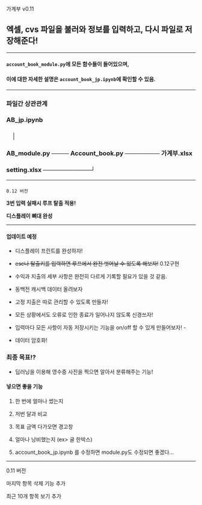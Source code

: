 가계부 v0.11

## 엑셀, cvs 파일을 불러와 정보를 입력하고, 다시 파일로 저장해준다!

---

#### `account_book_module.py`에 모든 함수들이 들어있으며,
#### 이에 대한 자세한 설명은 `account_book_jp.ipynb`에 확인할 수 있음.

---

### 파일간 상관관계


### AB_jp.ipynb
### &nbsp;&nbsp;&nbsp; │
### AB_module.py ──── Account_book.py  ──────── 가계부.xlsx
### setting.xlsx ───────────┘


---

#### 


`0.12 버전`

**3번 입력 실패시 루프 탈출 적용!**

**디스플레이 뼈대 완성**

---


#### 업데이트 예정

- 디스플레이 프린트를 완성하자!

- e~~sc나 탈출키를 입력하면 루프에서 완전 벗어날 수 있도록 해보자!~~ 0.12구현

- 수익과 지출의 세부 사항은 완전히 다르게 기록할 필요가 있을 것 같음.

- 동백전 캐시백 데이터 올려보자

- 고정 지출은 따로 관리할 수 있도록 만들자!

- 모든 상황에서도 오류로 인한 종료가 일어나지 않도록 신경쓰자!

- 입력마다 모든 사항이 자동 저장시키는 기능을 on/off 할 수 있게 만들어보자! -

- 데이터 암호화!


### 최종 목표!?

- 딥러닝을 이용해 영수증 사진을 찍으면 알아서 분류해주는 기능!

#### 넣으면 좋을 기능

1. 한 번에 얼마나 썼는지

2. 저번 달과 비교

3. 목표 금액 다가오면 경고창

4. 얼마나 낭비했는지 (ex> 귤 한박스)

5. account_book_jp.ipynb 를 수정하면 module.py도 수정되면 좋겠다...






---

0.11 버전

마지막 항목 삭제 기능 추가

최근 10개 항목 보기 추가